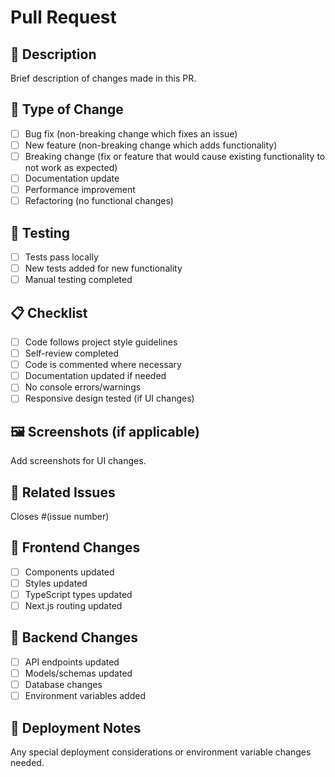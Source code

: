 # Pull Request

## 📝 Description
Brief description of changes made in this PR.

## 🔧 Type of Change
- [ ] Bug fix (non-breaking change which fixes an issue)
- [ ] New feature (non-breaking change which adds functionality)
- [ ] Breaking change (fix or feature that would cause existing functionality to not work as expected)
- [ ] Documentation update
- [ ] Performance improvement
- [ ] Refactoring (no functional changes)

## 🧪 Testing
- [ ] Tests pass locally
- [ ] New tests added for new functionality
- [ ] Manual testing completed

## 📋 Checklist
- [ ] Code follows project style guidelines
- [ ] Self-review completed
- [ ] Code is commented where necessary
- [ ] Documentation updated if needed
- [ ] No console errors/warnings
- [ ] Responsive design tested (if UI changes)

## 🖼️ Screenshots (if applicable)
Add screenshots for UI changes.

## 🔗 Related Issues
Closes #(issue number)

## 📱 Frontend Changes
- [ ] Components updated
- [ ] Styles updated
- [ ] TypeScript types updated
- [ ] Next.js routing updated

## 🐍 Backend Changes
- [ ] API endpoints updated
- [ ] Models/schemas updated
- [ ] Database changes
- [ ] Environment variables added

## 🚀 Deployment Notes
Any special deployment considerations or environment variable changes needed.